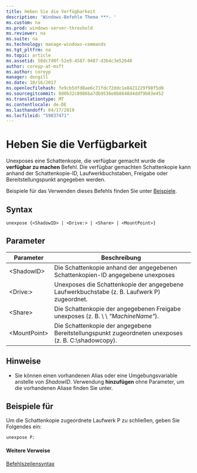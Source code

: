 ```yaml
---
title: Heben Sie die Verfügbarkeit
description: 'Windows-Befehle Thema ***- '
ms.custom: na
ms.prod: windows-server-threshold
ms.reviewer: na
ms.suite: na
ms.technology: manage-windows-commands
ms.tgt_pltfrm: na
ms.topic: article
ms.assetid: 58dc7d0f-52e9-4587-9487-d3b4c3e52640
author: coreyp-at-msft
ms.author: coreyp
manager: dongill
ms.date: 10/16/2017
ms.openlocfilehash: fe9cb5dfd8ae6c71fdc72ddc1e8421229f98f5d0
ms.sourcegitcommit: 0d0b32c8986ba7db9536e0b8648d4ddf9b03e452
ms.translationtype: MT
ms.contentlocale: de-DE
ms.lasthandoff: 04/17/2019
ms.locfileid: "59837471"
---
```

# <a name="unexpose"></a>Heben Sie die Verfügbarkeit



Unexposes eine Schattenkopie, die verfügbar gemacht wurde die **verfügbar zu machen** Befehl. Die verfügbar gemachten Schattenkopie kann anhand der Schattenkopie-ID, Laufwerkbuchstaben, Freigabe oder Bereitstellungspunkt angegeben werden.

Beispiele für das Verwenden dieses Befehls finden Sie unter [Beispiele](#BKMK_examples).

## <a name="syntax"></a>Syntax

```
unexpose {<ShadowID> | <Drive:> | <Share> | <MountPoint>}
```

## <a name="parameters"></a>Parameter

|Parameter|Beschreibung|
|---------|-----------|
|\<ShadowID>|Die Schattenkopie anhand der angegebenen Schattenkopien-ID angegebene unexposes|
|\<Drive:>|Unexposes die Schattenkopie der angegebene Laufwerkbuchstabe (z. B. Laufwerk P) zugeordnet.|
|\<Share>|Die Schattenkopie der angegebenen Freigabe unexposes (z. B. \\ \\ *"MachineName"*\).|
|\<MountPoint>|Die Schattenkopie der angegebene Bereitstellungspunkt zugeordneten unexposes (z. B. C:\shadowcopy\).|

## <a name="remarks"></a>Hinweise

-   Sie können einen vorhandenen Alias oder eine Umgebungsvariable anstelle von *ShadowID*. Verwendung **hinzufügen** ohne Parameter, um die vorhandenen Aliase finden Sie unter.

## <a name="BKMK_examples"></a>Beispiele für

Um die Schattenkopie zugeordnete Laufwerk P zu schließen, geben Sie Folgendes ein:
```
unexpose P:
```

#### <a name="additional-references"></a>Weitere Verweise

[Befehlszeilensyntax](command-line-syntax-key.md)